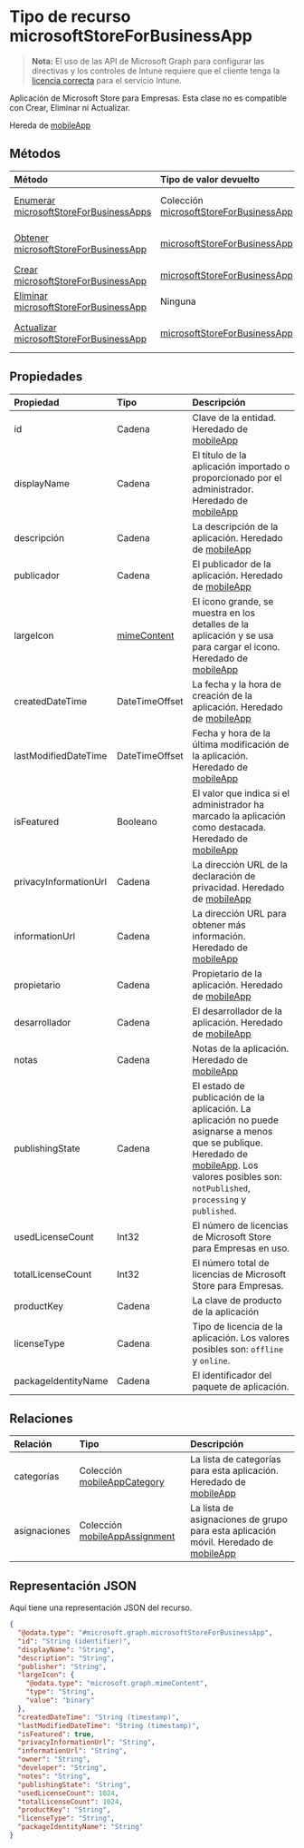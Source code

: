 # <a name="microsoftstoreforbusinessapp-resource-type"></a>Tipo de recurso microsoftStoreForBusinessApp

> **Nota:** El uso de las API de Microsoft Graph para configurar las directivas y los controles de Intune requiere que el cliente tenga la [licencia correcta](https://go.microsoft.com/fwlink/?linkid=839381) para el servicio Intune.

Aplicación de Microsoft Store para Empresas. Esta clase no es compatible con Crear, Eliminar ni Actualizar.

Hereda de [mobileApp](../resources/intune_apps_mobileapp.md)

## <a name="methods"></a>Métodos
|Método|Tipo de valor devuelto|Descripción|
|:---|:---|:---|
|[Enumerar microsoftStoreForBusinessApps](../api/intune_apps_microsoftstoreforbusinessapp_list.md)|Colección [microsoftStoreForBusinessApp](../resources/intune_apps_microsoftstoreforbusinessapp.md)|Enumere las propiedades y las relaciones de los objetos [microsoftStoreForBusinessApp](../resources/intune_apps_microsoftstoreforbusinessapp.md).|
|[Obtener microsoftStoreForBusinessApp](../api/intune_apps_microsoftstoreforbusinessapp_get.md)|[microsoftStoreForBusinessApp](../resources/intune_apps_microsoftstoreforbusinessapp.md)|Lea las propiedades y las relaciones del objeto [microsoftStoreForBusinessApp](../resources/intune_apps_microsoftstoreforbusinessapp.md).|
|[Crear microsoftStoreForBusinessApp](../api/intune_apps_microsoftstoreforbusinessapp_create.md)|[microsoftStoreForBusinessApp](../resources/intune_apps_microsoftstoreforbusinessapp.md)|Cree un objeto [microsoftStoreForBusinessApp](../resources/intune_apps_microsoftstoreforbusinessapp.md).|
|[Eliminar microsoftStoreForBusinessApp](../api/intune_apps_microsoftstoreforbusinessapp_delete.md)|Ninguna|Elimina un [microsoftStoreForBusinessApp](../resources/intune_apps_microsoftstoreforbusinessapp.md).|
|[Actualizar microsoftStoreForBusinessApp](../api/intune_apps_microsoftstoreforbusinessapp_update.md)|[microsoftStoreForBusinessApp](../resources/intune_apps_microsoftstoreforbusinessapp.md)|Actualice las propiedades de un objeto [microsoftStoreForBusinessApp](../resources/intune_apps_microsoftstoreforbusinessapp.md).|

## <a name="properties"></a>Propiedades
|Propiedad|Tipo|Descripción|
|:---|:---|:---|
|id|Cadena|Clave de la entidad. Heredado de [mobileApp](../resources/intune_apps_mobileapp.md)|
|displayName|Cadena|El título de la aplicación importado o proporcionado por el administrador. Heredado de [mobileApp](../resources/intune_apps_mobileapp.md)|
|descripción|Cadena|La descripción de la aplicación. Heredado de [mobileApp](../resources/intune_apps_mobileapp.md)|
|publicador|Cadena|El publicador de la aplicación. Heredado de [mobileApp](../resources/intune_apps_mobileapp.md)|
|largeIcon|[mimeContent](../resources/intune_apps_mimecontent.md)|El icono grande, se muestra en los detalles de la aplicación y se usa para cargar el icono. Heredado de [mobileApp](../resources/intune_apps_mobileapp.md)|
|createdDateTime|DateTimeOffset|La fecha y la hora de creación de la aplicación. Heredado de [mobileApp](../resources/intune_apps_mobileapp.md)|
|lastModifiedDateTime|DateTimeOffset|Fecha y hora de la última modificación de la aplicación. Heredado de [mobileApp](../resources/intune_apps_mobileapp.md)|
|isFeatured|Booleano|El valor que indica si el administrador ha marcado la aplicación como destacada. Heredado de [mobileApp](../resources/intune_apps_mobileapp.md)|
|privacyInformationUrl|Cadena|La dirección URL de la declaración de privacidad. Heredado de [mobileApp](../resources/intune_apps_mobileapp.md)|
|informationUrl|Cadena|La dirección URL para obtener más información. Heredado de [mobileApp](../resources/intune_apps_mobileapp.md)|
|propietario|Cadena|Propietario de la aplicación. Heredado de [mobileApp](../resources/intune_apps_mobileapp.md)|
|desarrollador|Cadena|El desarrollador de la aplicación. Heredado de [mobileApp](../resources/intune_apps_mobileapp.md)|
|notas|Cadena|Notas de la aplicación. Heredado de [mobileApp](../resources/intune_apps_mobileapp.md)|
|publishingState|Cadena|El estado de publicación de la aplicación. La aplicación no puede asignarse a menos que se publique. Heredado de [mobileApp](../resources/intune_apps_mobileapp.md). Los valores posibles son: `notPublished`, `processing` y `published`.|
|usedLicenseCount|Int32|El número de licencias de Microsoft Store para Empresas en uso.|
|totalLicenseCount|Int32|El número total de licencias de Microsoft Store para Empresas.|
|productKey|Cadena|La clave de producto de la aplicación|
|licenseType|Cadena|Tipo de licencia de la aplicación. Los valores posibles son: `offline` y `online`.|
|packageIdentityName|Cadena|El identificador del paquete de aplicación.|

## <a name="relationships"></a>Relaciones
|Relación|Tipo|Descripción|
|:---|:---|:---|
|categorías|Colección [mobileAppCategory](../resources/intune_apps_mobileappcategory.md)|La lista de categorías para esta aplicación. Heredado de [mobileApp](../resources/intune_apps_mobileapp.md)|
|asignaciones|Colección [mobileAppAssignment](../resources/intune_apps_mobileappassignment.md)|La lista de asignaciones de grupo para esta aplicación móvil. Heredado de [mobileApp](../resources/intune_apps_mobileapp.md)|

## <a name="json-representation"></a>Representación JSON
Aquí tiene una representación JSON del recurso.
<!-- {
  "blockType": "resource",
  "keyProperty": "id",
  "@odata.type": "microsoft.graph.microsoftStoreForBusinessApp"
}
-->
``` json
{
  "@odata.type": "#microsoft.graph.microsoftStoreForBusinessApp",
  "id": "String (identifier)",
  "displayName": "String",
  "description": "String",
  "publisher": "String",
  "largeIcon": {
    "@odata.type": "microsoft.graph.mimeContent",
    "type": "String",
    "value": "binary"
  },
  "createdDateTime": "String (timestamp)",
  "lastModifiedDateTime": "String (timestamp)",
  "isFeatured": true,
  "privacyInformationUrl": "String",
  "informationUrl": "String",
  "owner": "String",
  "developer": "String",
  "notes": "String",
  "publishingState": "String",
  "usedLicenseCount": 1024,
  "totalLicenseCount": 1024,
  "productKey": "String",
  "licenseType": "String",
  "packageIdentityName": "String"
}
```




